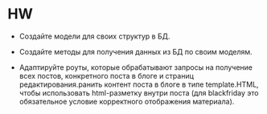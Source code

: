 # HW

* Создайте модели для своих структур в БД.

* Создайте методы для получения данных из БД по своим моделям.

* Адаптируйте роуты, которые обрабатывают запросы на получение всех постов, конкретного поста в блоге и страниц редактирования.ранить контент поста в блоге в типе template.HTML, чтобы использовать html-разметку внутри поста (для blackfriday это обязательное условие корректного отображения материала).